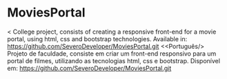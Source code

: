 # MoviesPortal
&lt;<English/> College project, consists of creating a responsive front-end for a movie portal, using html, css and bootstrap technologies. Available in: https://github.com/SeveroDeveloper/MoviesPortal.git &lt;<Português/> Projeto de faculdade, consiste em criar um front-end responsivo para um portal de filmes, utilizando as tecnologias html, css e bootstrap. Disponível em: https://github.com/SeveroDeveloper/MoviesPortal.git
